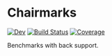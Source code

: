 # Chairmarks

<!-- [![Stable](https://img.shields.io/badge/docs-stable-blue.svg)](https://Chairmarks.lilithhafner.com/stable/) -->
[![Dev](https://img.shields.io/badge/docs-dev-blue.svg)](https://Chairmarks.lilithhafner.com/dev/)
[![Build Status](https://github.com/LilithHafner/Chairmarks.jl/actions/workflows/CI.yml/badge.svg?branch=main)](https://github.com/LilithHafner/Chairmarks.jl/actions/workflows/CI.yml?query=branch%3Amain)
[![Coverage](https://codecov.io/gh/LilithHafner/Chairmarks.jl/branch/main/graph/badge.svg)](https://codecov.io/gh/LilithHafner/Chairmarks.jl)

Benchmarks with back support.

